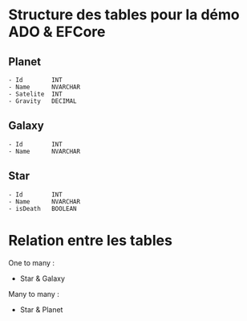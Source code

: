 # Structure des tables pour la démo ADO & EFCore

## Planet
```
- Id        INT
- Name 	    NVARCHAR
- Satelite  INT
- Gravity   DECIMAL
```

## Galaxy
```
- Id        INT
- Name      NVARCHAR
```

## Star
```
- Id        INT
- Name      NVARCHAR
- isDeath   BOOLEAN
```

# Relation entre les tables
One to many :
- Star & Galaxy

Many to many :
- Star & Planet